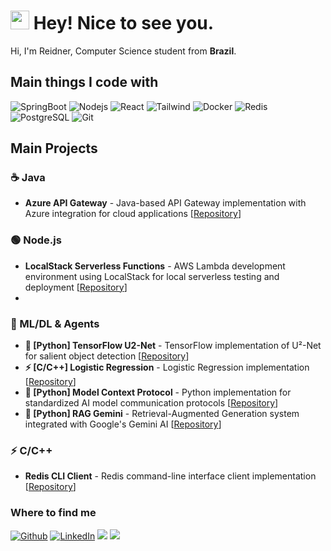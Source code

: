 <h1><img src="https://emojis.slackmojis.com/emojis/images/1531849430/4246/blob-sunglasses.gif?1531849430" width="30"/> Hey! Nice to see you.</h1>

<p>Hi, I'm Reidner, Computer Science student from <b>Brazil</b>.
<h2>Main things I code with</h2>
<p> 
  <img alt="SpringBoot" src="https://img.shields.io/badge/-SpringBoot-000?style=flat-square&logo=Spring&logoColor=white" />
  <img alt="Nodejs" src="https://img.shields.io/badge/-Nodejs-000?style=flat-square&logo=Node.js&logoColor=white" />
  <img alt="React" src="https://img.shields.io/badge/-React-000?style=flat-square&logo=React&logoColor=white" />
  <img alt="Tailwind" src="https://img.shields.io/badge/-Tailwind-000?style=flat-square&logo=tailwind-css&logoColor=white" />
  <img alt="Docker" src="https://img.shields.io/badge/-Docker-000?style=flat-square&logo=docker&logoColor=white" />
  <img alt="Redis" src="https://img.shields.io/badge/-Redis-000?style=flat-square&logo=redis&logoColor=white" />
  <img alt="PostgreSQL" src="https://img.shields.io/badge/-PostgreSQL-000?style=flat-square&logo=PostgreSQL&logoColor=white" />
  <img alt="Git" src="https://img.shields.io/badge/-Git-000?style=flat-square&logo=git&logoColor=white" />
</p>

## Main Projects
### ☕ Java
- **Azure API Gateway** - Java-based API Gateway implementation with Azure integration for cloud applications [[Repository](https://github.com/reidn3r/azure-api-gateway)]

### 🟢 Node.js
- **LocalStack Serverless Functions** - AWS Lambda development environment using LocalStack for local serverless testing and deployment [[Repository](https://github.com/reidn3r/localstack-serverless-functions)]
- 
### 🤖 ML/DL & Agents
- **🐍 [Python] TensorFlow U2-Net** - TensorFlow implementation of U²-Net for salient object detection [[Repository](https://github.com/reidn3r/TensorFlow-U2-Net)]
- **⚡ [C/C++] Logistic Regression** - Logistic Regression implementation [[Repository](https://github.com/reidn3r/logistic-regression)]
- **🐍 [Python] Model Context Protocol** - Python implementation for standardized AI model communication protocols [[Repository](https://github.com/reidn3r/model-context-protocol)]
- **🐍 [Python] RAG Gemini** - Retrieval-Augmented Generation system integrated with Google's Gemini AI [[Repository](https://github.com/reidn3r/rag-gemini)]

### ⚡ C/C++
- **Redis CLI Client** - Redis command-line interface client implementation [[Repository](https://github.com/reidn3r/redis-cli)]

<h3>Where to find me</h3>
<p><a href="https://github.com/reidn3r" target="_blank"><img alt="Github" src="https://img.shields.io/badge/GitHub-%2312100E.svg?&style=for-the-badge&logo=Github&logoColor=white" /></a> <a href="https://www.linkedin.com/in/reidner-adnan" target="_blank"><img alt="LinkedIn" src="https://img.shields.io/badge/linkedin-%230077B5.svg?&style=for-the-badge&logo=linkedin&logoColor=white" /></a> <a href="https://huggingface.co/reidn3r" target="_blank"><img src="https://img.shields.io/badge/Huggingface-FFFF00?style=for-the-badge&logo=huggingface&logoColor=black"/></a>
<a href="mailto:rdn.adn00@gmail.com"><img src="https://img.shields.io/badge/Gmail-D14836?style=for-the-badge&logo=gmail&logoColor=white"/> </a>
</p>
